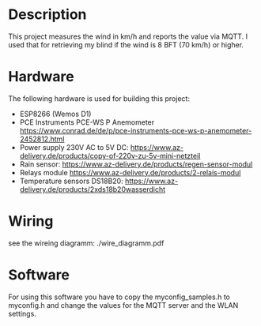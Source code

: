 # Description
This project measures the wind in km/h and reports the value via MQTT.
I used that for retrieving my blind if the wind is 8 BFT (70 km/h) or higher.

# Hardware
The following hardware is used for building this project:
* ESP8266 (Wemos D1)
* PCE Instruments PCE-WS P Anemometer https://www.conrad.de/de/p/pce-instruments-pce-ws-p-anemometer-2452812.html
* Power supply 230V AC to 5V DC: https://www.az-delivery.de/products/copy-of-220v-zu-5v-mini-netzteil
* Rain sensor: https://www.az-delivery.de/products/regen-sensor-modul
* Relays module https://www.az-delivery.de/products/2-relais-modul
* Temperature sensors DS18B20: https://www.az-delivery.de/products/2xds18b20wasserdicht 

# Wiring
see the wireing diagramm: ./wire_diagramm.pdf

# Software
For using this software you have to copy the myconfig_samples.h to myconfig.h and change the values for the MQTT server and the WLAN settings.
